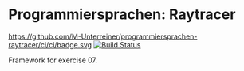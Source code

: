 Programmiersprachen: Raytracer
===========
https://github.com/M-Unterreiner/programmiersprachen-raytracer/ci/ci/badge.svg
[![Build Status](https://secure.travis-ci.org/vrsys/programmiersprachen-raytracer.png)](http://travis-ci.org/vrsys/programmiersprachen-raytracer)

Framework for exercise 07.
